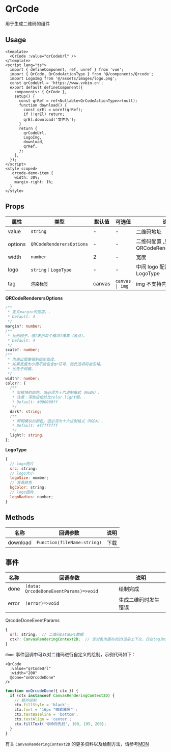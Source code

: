 # QrCode

用于生成二维码的组件

## Usage

```vue
<template>
  <QrCode :value="qrCodeUrl" />
</template>
<script lang="ts">
  import { defineComponent, ref, unref } from 'vue';
  import { QrCode, QrCodeActionType } from '@/components/Qrcode';
  import LogoImg from '@/assets/images/logo.png';
  const qrCodeUrl = 'https://www.vvbin.cn';
  export default defineComponent({
    components: { QrCode },
    setup() {
      const qrRef = ref<Nullable<QrCodeActionType>>(null);
      function download() {
        const qrEl = unref(qrRef);
        if (!qrEl) return;
        qrEl.download('文件名');
      }
      return {
        qrCodeUrl,
        LogoImg,
        download,
        qrRef,
      };
    },
  });
</script>
<style scoped>
  .qrcode-demo-item {
    width: 30%;
    margin-right: 1%;
  }
</style>
```

## Props

| 属性    | 类型                     | 默认值 | 可选值  | 说明                                  |
| ------- | ------------------------ | ------ | ------- | ------------------------------------- |
| value   | `string`                 | -      | -       | 二维码地址                            |
| options | `QRCodeRenderersOptions` | -      | -       | 二维码配置 ,见 QRCodeRenderersOptions |
| width   | `number`                 | 2    | -       | 宽度                                  |
| logo    | `string｜LogoType`       | -      | -       | 中间 logo 配置，见 LogoType           |
| tag     | `渲染标签`               | canvas | `canvas \| img`                                  | img 不支持内嵌 logo |

**QRCodeRenderersOptions**

```ts
/**
 * 定义margin的宽度。.
 * Default: 4
 */
margin?: number;
/**
 * 比例因子。值1表示每个模块1像素（黑点）。
 * Default: 4
 */
scale?: number;
/**
 * 为输出图像强制指定宽度。
 * 如果宽度太小而不能包含qr符号，则此选项将被忽略。
 * 优先于规模。
 */
width?: number;
color?: {
  /**
   * 暗模块的颜色。值必须为十六进制格式（RGBA）.
   * 注意：深色应始终比color.light暗。.
   * Default: #000000ff
   */
  dark?: string;
  /**
   * 照明模块的颜色。值必须为十六进制格式（RGBA）.
   * Default: #ffffffff
   */
  light?: string;
};

```

**LogoType**

```js
{
  // logo图片
  src: string;
  // logo大小
  logoSize: number;
  // 背景颜色
  bgColor: string;
  // logo圆角
  logoRadius: number;
}
```

## Methods

| 名称     | 回调参数                    | 说明 |
| -------- | --------------------------- | ---- |
| download | `Function(fileName:string)` | 下载 |

## 事件

| 名称     | 回调参数                    | 说明 |
| -------- | --------------------------- | ---- |
| done | `(data: QrcodeDoneEventParams)=>void` | 绘制完成 |
| error | `(error)=>void` | 生成二维码时发生错误 |

QrcodeDoneEventParams

```js
{
  url: string;  // 二维码DataURL数据
  ctx?: CanvasRenderingContext2D;  // 该对象为画布的2D渲染上下文，仅在tag为canvas时有效，可用于自定义绘制
}
```

`done` 事件回调中可以对二维码进行自定义的绘制，示例代码如下：

```vue
<QrCode
  :value="qrCodeUrl"
  :width="200"
  @done="onQrcodeDone"
/>
```
```js
function onQrcodeDone({ ctx }) {
  if (ctx instanceof CanvasRenderingContext2D) {
    // 额外绘制
    ctx.fillStyle = 'black';
    ctx.font = '16px "微软雅黑"';
    ctx.textBaseline = 'bottom';
    ctx.textAlign = 'center';
    ctx.fillText('你帅你先扫', 100, 195, 200);
  }
}
```

有关 `CanvasRenderingContext2D` 的更多资料以及绘制方法，请参考[MDN](https://developer.mozilla.org/zh-CN/docs/Web/API/CanvasRenderingContext2D)
